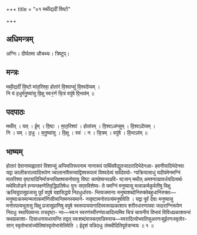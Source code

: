 +++
title = "०१ मथीद्यदीं विष्टो"

+++
## अधिमन्त्रम्
अग्निः। दीर्घतमा औचथ्यः। त्रिष्टुप्।

## मन्त्रः
मथी॒द्यदीं॑ वि॒ष्टो मा॑त॒रिश्वा॒ होता॑रं वि॒श्वाप्सुं॑ वि॒श्वदे॑व्यम् ।  
नि यं द॒धुर्म॑नु॒ष्या॑सु वि॒क्षु स्व१॒॑र्ण चि॒त्रं वपु॑षे वि॒भाव॑म् ॥

## पदपाठः
मथी॑त् । यत् । ई॒म् । वि॒ष्टः । मा॒त॒रिश्वा॑ । होता॑रम् । वि॒श्वऽअ॑प्सुम् । वि॒श्वऽदे॑व्यम् ।  
नि । यम् । द॒धुः । म॒नु॒ष्या॑सु । वि॒क्षु । स्वः॑ । न । चि॒त्रम् । वपु॑षे । वि॒भाऽव॑म् ॥

## भाष्यम्
होतारं देवानामाह्वातारं विशाप्सुं अप्स्वितिरूपनाम नानारूपं पार्थिववैद्युतजाठरादिभेदेनआ- हवनीयादिभेदेनवा यद्वा कालीकराल्यादिरूपेण ज्वालानांवैरूप्याद्विश्वरूपत्वं विश्वदेव्यं सर्वदेवयो- ग्यक्रियासाधुं यदीयंमेनमग्निं मातरिश्वा वृष्ट्यादिनिर्मात्रन्तरिक्षश्वसनोवायुः विष्टः काष्ठेष्वन्तःप्रवि- ष्टःसन् मथीत् अमश्नात्प्रावर्धयदित्यर्थः मथेविलोडने ह्न्यन्तक्षणेतिवृद्धिप्रतिषेधः पुनः सएवविशेष्य- ते यमग्निं मनुष्यासु मत्वाकर्मकुर्वतीषु विक्षु ऋत्विग्रूपासुप्रजासु पूर्वं वपुषे यज्ञसिद्धये निदधुर्धारय- न्तियजमानाः मनुष्यशब्दोनिरुक्तेबहुधानिरुक्तः—मनुष्याःकस्मान्मत्वाकर्माणिसीव्यन्तिमनस्यमाने- नसृष्टामनोरपत्यंमनुषोवेति । यद्वा पूर्वं देवाः मनुष्यासु मनोरपत्यभूतासु विक्षु प्रजासुप्राणिषु वपुषे स्वरूपाययागादिस्वरूपप्रकाशाय शरीरधारणायवा जाठराग्निरूपेण निदधुः स्थापितवन्तः तत्रदृष्टा- न्तः—स्वःन स्वरणंस्वीरणंवाआदित्यमिव चित्रं चायनीयं विभावं विविधप्रकाशवन्तं यथाप्रकाशा- दिसाधनायधरयन्ति तद्वत् स्वःशब्दंयास्कएवन्निरुवाच—स्वरादित्योभवतिसुअरणःसुईरणःस्वृतोर- सान् स्वृतोभासंज्योतिषांस्वृतोभासेतिवेति । ईदृशं यन्निदधुः तंमथीदितिपूर्वत्रान्वयः ॥ १ ॥